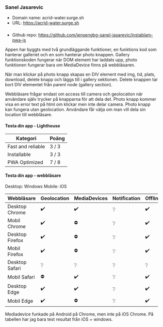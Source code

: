 ### Sanel Jasarevic
* Domain name: acrid-water.surge.sh<br>
* URL: https://acrid-water.surge.sh
###
* Github repo: https://github.com/jensengbg-sanel-jasarevic/instablam-pwa-js

Appen har byggts med två grundläggande funktioner, en funktions kod som hanterar galleriet och en som hanterar photo knappen.
Gallery funktionskoden fungerar när DOM element har laddats upp, photo funktionen fungerar bara om MediaDevice finns på webbläsaren.

När man klickar på photo knapp skapas en DIV element med img, tid, plats, download, delete knapp och läggs till i gallery sektionen. Delete knappen tar bort DIV elementet från parent node (gallery section). 

Webbläsare frågar endast om access till camera och geolocation när användare själv trycker på knapparna för att dela det. Photo knapp kommer visa en error text på html om klickar men inte delar camera. Photo knapp kan fungera utan geolocation. Användare får välja om man vill dela sin location till webbläsare.

#### Testa din app - Lighthouse

|Kategori |Poäng |
|-|-|
|Fast and reliable | 3 / 3 |
|Installable | 3 / 3 |
|PWA Optimized | 7 / 8 |

#### Testa din app - webbläsare
Desktop: Windows 
Mobile: iOS

|Webbläsare      |Geolocation |MediaDevices |Notification |Offline |Push |
|----------------|--------|-|-|-|-|
|Desktop Chrome  |✔️| ✔️ |❔ |✔️ |❔ |
|Mobil Chrome    |✔️ |⛔ |❔ |✔️ |❔ |
|Desktop Firefox |✔️ |⛔ |❔ |✔️ |❔ |
|Mobil   Firefox |✔️ |⛔ |❔ |✔️ |❔ |
|Desktop Safari  |❔ |❔ |❔ |❔ |❔ |
|Mobil   Safari  |⛔ |✔️ |❔ |✔️ |❔ |
|Desktop Edge    |✔️ |✔️ |❔ |✔️ |❔ |
|Mobil   Edge    |✔️ |⛔ |❔ |✔️ |❔ |

Mediadevice funkade på Android på Chrome, men inte på iOS Chrome. På tabellen har jag bara test resultat från iOS + windows.

